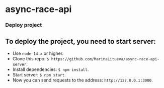 # async-race-api
### Deploy project
## To deploy the project, you need to start server:  
- Use `node 14.x` or higher.
- Clone this repo: `$ https://github.com/MarinaLitueva/async-race-api-server`.  
- Install dependencies: `$ npm install`.
- Start server: `$ npm start`.
- Now you can send requests to the address: `http://127.0.0.1:3000`.

  
